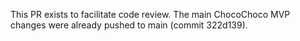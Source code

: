 This PR exists to facilitate code review. The main ChocoChoco MVP changes were already pushed to main (commit 322d139).

